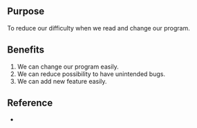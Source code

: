 ## Purpose
To reduce our difficulty when we read and change our program.

## Benefits
1. We can change our program easily.
2. We can reduce possibility to have unintended bugs.
3. We can add new feature easily.

## Reference
- 
